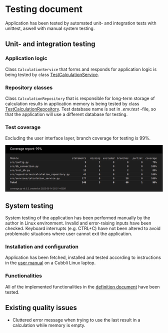 # Testing document

Application has been tested by automated unit- and integration tests with unittest, aswell with manual system testing.  


## Unit- and integration testing

### Application logic

Class `CalculationService` that forms and responds for application logic is being tested by class [TestCalculationService](https://github.com/n0spoon/ot-harjoitustyo/blob/master/src/tests/services/calculation_service_test.py).  


### Repository classes

Class `CalculationRepository` that is responsible for long-term storage of calculation results in application memory is being tested by class [TestCalculationRepository](https://github.com/n0spoon/ot-harjoitustyo/blob/master/src/tests/repositories/calculation_repository_test.py).  Test database name is set in _.env.test_ -file, so that the application will use a different database for testing.  


### Test coverage

Excluding the user interface layer, branch coverage for testing is 99%.  

![Coverage Report](./photos/coverage-report.png)


## System testing

System testing of the application has been performed manually by the author in Linux environment.  Invalid and error-raising inputs have been checked.  Keyboard interrupts (e.g. CTRL+C) have not been altered to avoid problematic situations where user cannot exit the application.


### Installation and configuration

Application has been fetched, installed and tested according to instructions in the [user manual](https://github.com/n0spoon/ot-harjoitustyo/blob/master/dokumentaatio/kayttoohje.md) on a Cubbli Linux laptop.  


### Functionalities

All of the implemented functionalities in the [definition document](https://github.com/n0spoon/ot-harjoitustyo/blob/master/dokumentaatio/vaatimusmaarittely.md) have been tested.  


## Existing quality issues

- Cluttered error message when trying to use the last result in a calculation while memory is empty.
